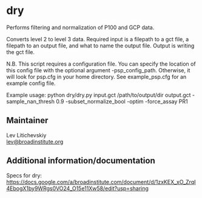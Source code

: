 dry
===========
Performs filtering and normalization of P100 and GCP data.

Converts level 2 to level 3 data.
Required input is a filepath to a gct file, a filepath to an output file, 
and what to name the output file. Output is writing the gct file.

N.B. This script requires a configuration file. You can specify the location 
of this config file with the optional argument -psp_config_path. Otherwise, 
it will look for psp.cfg in your home directory. See example_psp.cfg for an
example config file.

Example usage:
python dry/dry.py input.gct /path/to/output/dir output.gct -sample_nan_thresh 0.9 -subset_normalize_bool -optim -force_assay PR1

Maintainer
----------
Lev Litichevskiy	
lev@broadinstitute.org

Additional information/documentation
----------
Specs for dry: https://docs.google.com/a/broadinstitute.com/document/d/1zxKEX_xO_ZrqI4EbogX1by9WRgs0VO24_O15e11Xw58/edit?usp=sharing
